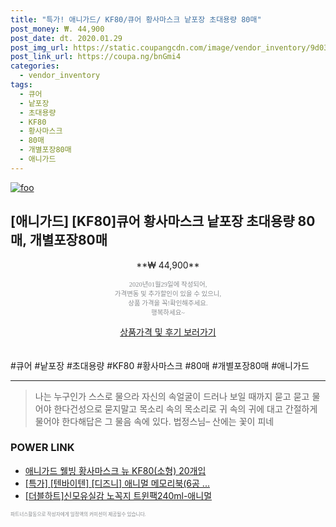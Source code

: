 ```yaml
--- 
title: "특가! 애니가드/ KF80/큐어 황사마스크 낱포장 초대용량 80매" 
post_money: ₩. 44,900 
post_date: dt. 2020.01.29 
post_img_url: https://static.coupangcdn.com/image/vendor_inventory/9d03/53732ead6fdb8abd0ed3c1f88411eed6e5c778d3bbb6e70bf3dace28c563.jpg 
post_link_url: https://coupa.ng/bnGmi4 
categories: 
  - vendor_inventory 
tags: 
  - 큐어 
  - 낱포장 
  - 초대용량 
  - KF80 
  - 황사마스크 
  - 80매 
  - 개별포장80매 
  - 애니가드 
--- 
```

[![foo](https://static.coupangcdn.com/image/vendor_inventory/9d03/53732ead6fdb8abd0ed3c1f88411eed6e5c778d3bbb6e70bf3dace28c563.jpg)](https://coupa.ng/bnGmi4) 

## [애니가드] [KF80]큐어 황사마스크 낱포장 초대용량 80매, 개별포장80매 
<p style="text-align: center;">**₩ 44,900**</p> 
<p style="text-align: center;"><span style="color: #898c8f; font-family: Georgia,Times,serif; font-size: 0.75em;">2020년01월29일에 작성되어, <br>가격변동 및 추가할인이 있을 수 있으니,<br> 상품 가격을 꼭!확인해주세요.<br>행복하세요~</span> 
</p>	 
<div markdown="0" style="text-align: center;"><a href="https://coupa.ng/bnGmi4" class="btn btn--success">상품가격 및 후기 보러가기</a></div> 
<br><br> 
  #큐어 #낱포장 #초대용량 #KF80 #황사마스크 #80매 #개별포장80매 #애니가드 
<hr> 

> 나는 누구인가 스스로 물으라 자신의 속얼굴이 드러나 보일 때까지 묻고 묻고 물어야 한다건성으로 묻지말고 목소리 속의 목소리로 귀 속의 귀에 대고 간절하게 물어야 한다해답은 그 물음 속에 있다. 법정스님–  산에는 꽃이 피네 


### POWER LINK

* <a href="https://blog.naver.com/fasyy4321/221790600681" target="_blank">애니가드 웰빙 황사마스크 뉴 KF80(소형) 20개입</a>
* <a href="https://blog.naver.com/an0733/221787193147" target="_blank">[특가] [텐바이텐] [디즈니] 애니멀 메모리북(6공 ...</a>
* <a href="https://blog.naver.com/sakai111/221780533806" target="_blank">[더블하트]신모유실감 노꼭지 트윈팩240ml-애니멀</a>

<span style="color: #898c8f; font-family: Georgia,Times,serif; font-size: 0.55em;">파트너스활동으로 작성자에게 일정액의 커미션이 제공될수 있습니다.</span> 
